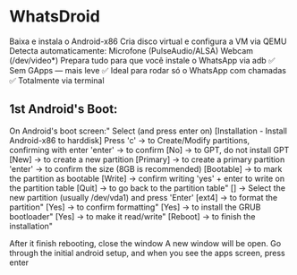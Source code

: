 # WhatsDroid

Baixa e instala o Android-x86
Cria disco virtual e configura a VM via QEMU
Detecta automaticamente:
    Microfone (PulseAudio/ALSA)
    Webcam (/dev/video*)
Prepara tudo para que você instale o WhatsApp via adb
    ✅ Sem GApps — mais leve
    ✅ Ideal para rodar só o WhatsApp com chamadas
    ✅ Totalmente via terminal

## 1st Android's Boot:

On Android's boot screen:"
    Select (and press enter on) [Installation - Install Android-x86 to harddisk]
    Press 'c'   → to Create/Modify partitions, confirming with enter
    'enter'     → to confirm
    [No]        → to GPT, do not install GPT
    [New]       → to create a new partition
    [Primary]   → to create a primary partition
    'enter'     → to confirm the size (8GB is recommended)
    [Bootable]  → to mark the partition as bootable
    [Write]     → confirm writing 'yes' + enter to write on the partition table
    [Quit]      → to go back to the partition table"
    [<name of your partition>] → Select the new partition (usually /dev/vda1) and press 'Enter'
    [ext4]      → to format the partition"
    [Yes]       → to confirm formatting"
    [Yes]       → to install the GRUB bootloader"
    [Yes]       → to make it read/write"
    [Reboot]    → to finish the installation"

After it finish rebooting, close the window
A new window will be open.
Go through the initial android setup, and when you see the apps screen, press enter